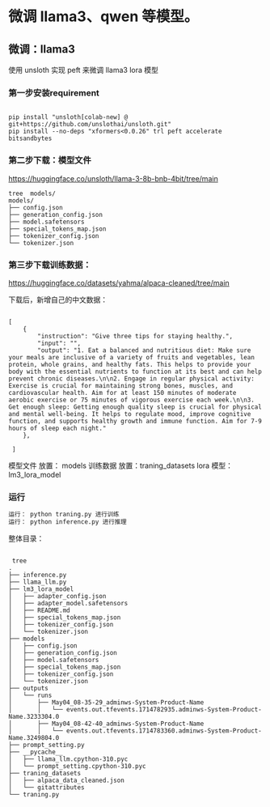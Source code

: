 
# 微调 llama3、qwen 等模型。

## 微调：llama3

使用 unsloth 实现 peft  来微调  llama3 lora 模型


### 第一步安装requirement


```shell

pip install "unsloth[colab-new] @ git+https://github.com/unslothai/unsloth.git"
pip install --no-deps "xformers<0.0.26" trl peft accelerate bitsandbytes
```


### 第二步下载：模型文件

https://huggingface.co/unsloth/llama-3-8b-bnb-4bit/tree/main

```shell
tree  models/
models/
├── config.json
├── generation_config.json
├── model.safetensors
├── special_tokens_map.json
├── tokenizer_config.json
└── tokenizer.json

```


### 第三步下载训练数据：
https://huggingface.co/datasets/yahma/alpaca-cleaned/tree/main



下载后，新增自己的中文数据：

```shell

[
    {
        "instruction": "Give three tips for staying healthy.",
        "input": "",
        "output": "1. Eat a balanced and nutritious diet: Make sure your meals are inclusive of a variety of fruits and vegetables, lean protein, whole grains, and healthy fats. This helps to provide your body with the essential nutrients to function at its best and can help prevent chronic diseases.\n\n2. Engage in regular physical activity: Exercise is crucial for maintaining strong bones, muscles, and cardiovascular health. Aim for at least 150 minutes of moderate aerobic exercise or 75 minutes of vigorous exercise each week.\n\n3. Get enough sleep: Getting enough quality sleep is crucial for physical and mental well-being. It helps to regulate mood, improve cognitive function, and supports healthy growth and immune function. Aim for 7-9 hours of sleep each night."
    },

 ]

```


模型文件 放置： models
训练数据 放置：traning_datasets
lora 模型：   lm3_lora_model


### 运行
```python
运行： python traning.py 进行训练
运行： python inference.py 进行推理

```



整体目录：
```shell

 tree
.
├── inference.py
├── llama_llm.py
├── lm3_lora_model
│   ├── adapter_config.json
│   ├── adapter_model.safetensors
│   ├── README.md
│   ├── special_tokens_map.json
│   ├── tokenizer_config.json
│   └── tokenizer.json
├── models
│   ├── config.json
│   ├── generation_config.json
│   ├── model.safetensors
│   ├── special_tokens_map.json
│   ├── tokenizer_config.json
│   └── tokenizer.json
├── outputs
│   └── runs
│       ├── May04_08-35-29_adminws-System-Product-Name
│       │   └── events.out.tfevents.1714782935.adminws-System-Product-Name.3233304.0
│       ├── May04_08-42-40_adminws-System-Product-Name
│       │   └── events.out.tfevents.1714783360.adminws-System-Product-Name.3249804.0
├── prompt_setting.py
├── __pycache__
│   ├── llama_llm.cpython-310.pyc
│   └── prompt_setting.cpython-310.pyc
├── traning_datasets
│   ├── alpaca_data_cleaned.json
│   └── gitattributes
└── traning.py





```
